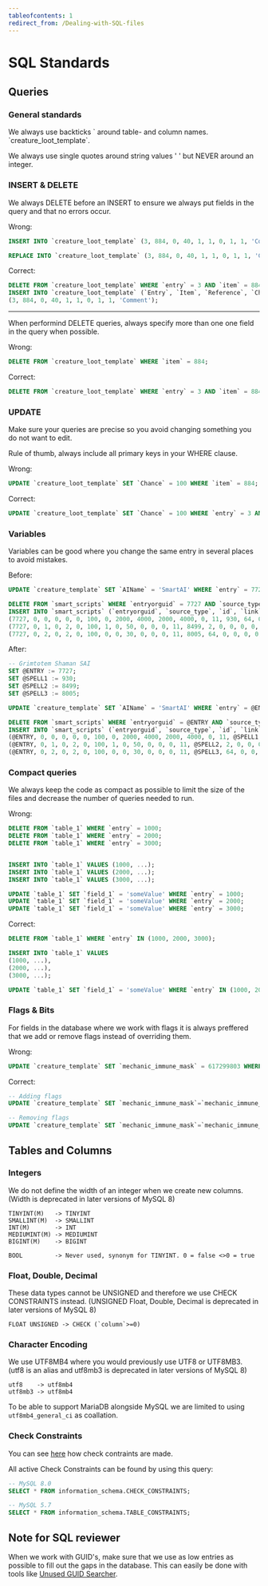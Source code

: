 ```yaml
---
tableofcontents: 1
redirect_from: /Dealing-with-SQL-files
---
```


# SQL Standards

## Queries

### General standards

We always use backticks \` around table- and column names. \`creature_loot_template\`.

We always use single quotes around string values ' ' but NEVER around an integer.

### INSERT & DELETE

We always DELETE before an INSERT to ensure we always put fields in the query and that no errors occur.

Wrong:

```sql
INSERT INTO `creature_loot_template` (3, 884, 0, 40, 1, 1, 0, 1, 1, 'Comment');

REPLACE INTO `creature_loot_template` (3, 884, 0, 40, 1, 1, 0, 1, 1, 'Comment');
```

Correct:

```sql
DELETE FROM `creature_loot_template` WHERE `entry` = 3 AND `item` = 884;
INSERT INTO `creature_loot_template` (`Entry`, `Item`, `Reference`, `Chance`, `QuestRequired`, `LootMode`, `GroupId`, `MinCount`, `MaxCount`, `Comment`) VALUES 
(3, 884, 0, 40, 1, 1, 0, 1, 1, 'Comment');
```
---

When performind DELETE queries, always specify more than one one field in the query when possible.

Wrong:

```sql
DELETE FROM `creature_loot_template` WHERE `item` = 884;
```

Correct:

```sql
DELETE FROM `creature_loot_template` WHERE `entry` = 3 AND `item` = 884;
```

### UPDATE

Make sure your queries are precise so you avoid changing something you do not want to edit.

Rule of thumb, always include all primary keys in your WHERE clause.

Wrong:

```sql
UPDATE `creature_loot_template` SET `Chance` = 100 WHERE `item` = 884;
```

Correct:

```sql
UPDATE `creature_loot_template` SET `Chance` = 100 WHERE `entry` = 3 AND `item` = 884;
```

### Variables

Variables can be good where you change the same entry in several places to avoid mistakes.

Before:

```sql
UPDATE `creature_template` SET `AIName` = 'SmartAI' WHERE `entry` = 7727;

DELETE FROM `smart_scripts` WHERE `entryorguid` = 7727 AND `source_type` = 0;
INSERT INTO `smart_scripts` (`entryorguid`, `source_type`, `id`, `link`, `event_type`, `event_phase_mask`, `event_chance`, `event_flags`, `event_param1`, `event_param2`, `event_param3`, `event_param4`, `event_param5`, `action_type`, `action_param1`, `action_param2`, `action_param3`, `action_param4`, `action_param5`, `action_param6`, `target_type`, `target_param1`, `target_param2`, `target_param3`, `target_param4`, `target_x`, `target_y`, `target_z`, `target_o`, `comment`) VALUES 
(7727, 0, 0, 0, 0, 0, 100, 0, 2000, 4000, 2000, 4000, 0, 11, 930, 64, 0, 0, 0, 0, 2, 0, 0, 0, 0, 0, 0, 0, 0, 'Grimtotem Shaman - In Combat - Cast \'Chain Lightning\''),
(7727, 0, 1, 0, 2, 0, 100, 1, 0, 50, 0, 0, 0, 11, 8499, 2, 0, 0, 0, 0, 2, 0, 0, 0, 0, 0, 0, 0, 0, 'Grimtotem Shaman - Between 0-50% Health - Cast \'Fire Nova\' (No Repeat)'),
(7727, 0, 2, 0, 2, 0, 100, 0, 0, 30, 0, 0, 0, 11, 8005, 64, 0, 0, 0, 0, 1, 0, 0, 0, 0, 0, 0, 0, 0, 'Grimtotem Shaman - Between 0-30% Health - Cast \'Healing Wave\'');
```

After:

```sql
-- Grimtotem Shaman SAI
SET @ENTRY := 7727;
SET @SPELL1 := 930;
SET @SPELL2 := 8499;
SET @SPELL3 := 8005;

UPDATE `creature_template` SET `AIName` = 'SmartAI' WHERE `entry` = @ENTRY;

DELETE FROM `smart_scripts` WHERE `entryorguid` = @ENTRY AND `source_type` = 0;
INSERT INTO `smart_scripts` (`entryorguid`, `source_type`, `id`, `link`, `event_type`, `event_phase_mask`, `event_chance`, `event_flags`, `event_param1`, `event_param2`, `event_param3`, `event_param4`, `event_param5`, `action_type`, `action_param1`, `action_param2`, `action_param3`, `action_param4`, `action_param5`, `action_param6`, `target_type`, `target_param1`, `target_param2`, `target_param3`, `target_param4`, `target_x`, `target_y`, `target_z`, `target_o`, `comment`) VALUES 
(@ENTRY, 0, 0, 0, 0, 0, 100, 0, 2000, 4000, 2000, 4000, 0, 11, @SPELL1, 64, 0, 0, 0, 0, 2, 0, 0, 0, 0, 0, 0, 0, 0, 'Grimtotem Shaman - In Combat - Cast \'Chain Lightning\''),
(@ENTRY, 0, 1, 0, 2, 0, 100, 1, 0, 50, 0, 0, 0, 11, @SPELL2, 2, 0, 0, 0, 0, 2, 0, 0, 0, 0, 0, 0, 0, 0, 'Grimtotem Shaman - Between 0-50% Health - Cast \'Fire Nova\' (No Repeat)'),
(@ENTRY, 0, 2, 0, 2, 0, 100, 0, 0, 30, 0, 0, 0, 11, @SPELL3, 64, 0, 0, 0, 0, 1, 0, 0, 0, 0, 0, 0, 0, 0, 'Grimtotem Shaman - Between 0-30% Health - Cast \'Healing Wave\'');
```


### Compact queries

We always keep the code as compact as possible to limit the size of the files and decrease the number of queries needed to run.

Wrong:

```sql
DELETE FROM `table_1` WHERE `entry` = 1000;
DELETE FROM `table_1` WHERE `entry` = 2000;
DELETE FROM `table_1` WHERE `entry` = 3000;


INSERT INTO `table_1` VALUES (1000, ...);
INSERT INTO `table_1` VALUES (2000, ...);
INSERT INTO `table_1` VALUES (3000, ...);

UPDATE `table_1` SET `field_1` = 'someValue' WHERE `entry` = 1000;
UPDATE `table_1` SET `field_1` = 'someValue' WHERE `entry` = 2000;
UPDATE `table_1` SET `field_1` = 'someValue' WHERE `entry` = 3000;
```

Correct:

```sql
DELETE FROM `table_1` WHERE `entry` IN (1000, 2000, 3000);

INSERT INTO `table_1` VALUES
(1000, ...),
(2000, ...),
(3000, ...);

UPDATE `table_1` SET `field_1` = 'someValue' WHERE `entry` IN (1000, 2000, 3000);
```

### Flags & Bits

For fields in the database where we work with flags it is always preffered that we add or remove flags instead of overriding them.

Wrong:

```sql
UPDATE `creature_template` SET `mechanic_immune_mask` = 617299803 WHERE `entry` = 7727;
```

Correct:

```sql
-- Adding flags
UPDATE `creature_template` SET `mechanic_immune_mask`=`mechanic_immune_mask`|64|256|1024 WHERE `entry` = 7727;

-- Removing flags
UPDATE `creature_template` SET `mechanic_immune_mask`=`mechanic_immune_mask`&~(64|256|1024) WHERE `entry` = 7727;
```

## Tables and Columns

### Integers

We do not define the width of an integer when we create new columns. (Width is deprecated in later versions of MySQL 8)

```
TINYINT(M)   -> TINYINT
SMALLINT(M)  -> SMALLINT
INT(M)       -> INT
MEDIUMINT(M) -> MEDIUMINT
BIGINT(M)    -> BIGINT

BOOL         -> Never used, synonym for TINYINT. 0 = false <>0 = true
```

### Float, Double, Decimal

These data types cannot be UNSIGNED and therefore we use CHECK CONSTRAINTS instead. (UNSIGNED Float, Double, Decimal is deprecated in later versions of MySQL 8)

```
FLOAT UNSIGNED -> CHECK (`column`>=0)
```

### Character Encoding

We use UTF8MB4 where you would previously use UTF8 or UTF8MB3. (utf8 is an alias and utf8mb3 is deprecated in later versions of MySQL 8)

```
utf8    -> utf8mb4
utf8mb3 -> utf8mb4
```

To be able to support MariaDB alongside MySQL we are limited to using `utf8mb4_general_ci` as coallation.

### Check Constraints

You can see [here](https://github.com/Azerothcore/azerothcore-wotlk/blob/master/data/sql/base/db_auth/realmlist.sql) how check contraints are made.

All active Check Constraints can be found by using this query:

```sql
-- MySQL 8.0
SELECT * FROM information_schema.CHECK_CONSTRAINTS;

-- MySQL 5.7
SELECT * FROM information_schema.TABLE_CONSTRAINTS;
```

## Note for SQL reviewer

When we work with GUID's, make sure that we use as low entries as possible to fill out the gaps in the database. This can easily be done with tools like [Unused GUID Searcher](https://github.com/azerothcore/unused-guid-search).
